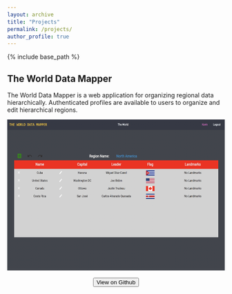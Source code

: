 ```yaml
---
layout: archive
title: "Projects"
permalink: /projects/
author_profile: true
---
```


{% include base_path %}

## The World Data Mapper

The World Data Mapper is a web application for organizing regional data hierarchically. Authenticated
profiles are available to users to organize and edit hierarchical regions.

<p align = "center">
<img src = "/images/The_World_Data_Mapper_Preview.png" width = "700" height = "350" >
</p>
<p align = "center">
<a href="https://github.com/kevinz1312/TheWorldMapper">
<button class="btn btn--inverse">View on Github</button>
</a></p>

